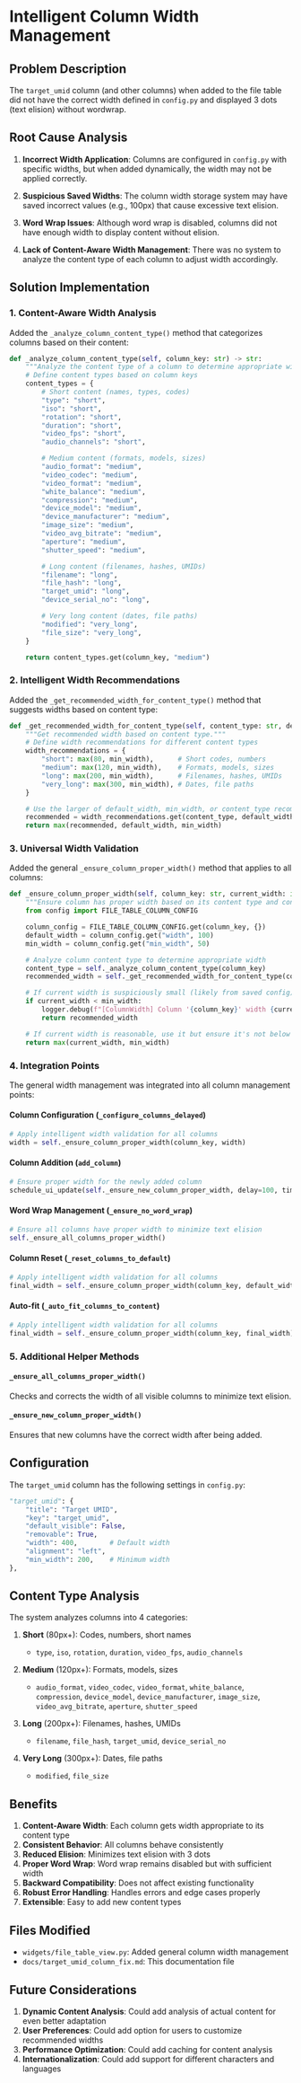 # Intelligent Column Width Management

## Problem Description

The `target_umid` column (and other columns) when added to the file table did not have the correct width defined in `config.py` and displayed 3 dots (text elision) without wordwrap.

## Root Cause Analysis

1. **Incorrect Width Application**: Columns are configured in `config.py` with specific widths, but when added dynamically, the width may not be applied correctly.

2. **Suspicious Saved Widths**: The column width storage system may have saved incorrect values (e.g., 100px) that cause excessive text elision.

3. **Word Wrap Issues**: Although word wrap is disabled, columns did not have enough width to display content without elision.

4. **Lack of Content-Aware Width Management**: There was no system to analyze the content type of each column to adjust width accordingly.

## Solution Implementation

### 1. Content-Aware Width Analysis

Added the `_analyze_column_content_type()` method that categorizes columns based on their content:

```python
def _analyze_column_content_type(self, column_key: str) -> str:
    """Analyze the content type of a column to determine appropriate width."""
    # Define content types based on column keys
    content_types = {
        # Short content (names, types, codes)
        "type": "short",
        "iso": "short",
        "rotation": "short",
        "duration": "short",
        "video_fps": "short",
        "audio_channels": "short",

        # Medium content (formats, models, sizes)
        "audio_format": "medium",
        "video_codec": "medium",
        "video_format": "medium",
        "white_balance": "medium",
        "compression": "medium",
        "device_model": "medium",
        "device_manufacturer": "medium",
        "image_size": "medium",
        "video_avg_bitrate": "medium",
        "aperture": "medium",
        "shutter_speed": "medium",

        # Long content (filenames, hashes, UMIDs)
        "filename": "long",
        "file_hash": "long",
        "target_umid": "long",
        "device_serial_no": "long",

        # Very long content (dates, file paths)
        "modified": "very_long",
        "file_size": "very_long",
    }

    return content_types.get(column_key, "medium")
```

### 2. Intelligent Width Recommendations

Added the `_get_recommended_width_for_content_type()` method that suggests widths based on content type:

```python
def _get_recommended_width_for_content_type(self, content_type: str, default_width: int, min_width: int) -> int:
    """Get recommended width based on content type."""
    # Define width recommendations for different content types
    width_recommendations = {
        "short": max(80, min_width),      # Short codes, numbers
        "medium": max(120, min_width),    # Formats, models, sizes
        "long": max(200, min_width),      # Filenames, hashes, UMIDs
        "very_long": max(300, min_width), # Dates, file paths
    }

    # Use the larger of default_width, min_width, or content_type recommendation
    recommended = width_recommendations.get(content_type, default_width)
    return max(recommended, default_width, min_width)
```

### 3. Universal Width Validation

Added the general `_ensure_column_proper_width()` method that applies to all columns:

```python
def _ensure_column_proper_width(self, column_key: str, current_width: int) -> int:
    """Ensure column has proper width based on its content type and configuration."""
    from config import FILE_TABLE_COLUMN_CONFIG

    column_config = FILE_TABLE_COLUMN_CONFIG.get(column_key, {})
    default_width = column_config.get("width", 100)
    min_width = column_config.get("min_width", 50)

    # Analyze column content type to determine appropriate width
    content_type = self._analyze_column_content_type(column_key)
    recommended_width = self._get_recommended_width_for_content_type(content_type, default_width, min_width)

    # If current width is suspiciously small (likely from saved config), use recommended width
    if current_width < min_width:
        logger.debug(f"[ColumnWidth] Column '{column_key}' width {current_width}px is below minimum {min_width}px, using recommended {recommended_width}px")
        return recommended_width

    # If current width is reasonable, use it but ensure it's not below minimum
    return max(current_width, min_width)
```

### 4. Integration Points

The general width management was integrated into all column management points:

#### Column Configuration (`_configure_columns_delayed`)
```python
# Apply intelligent width validation for all columns
width = self._ensure_column_proper_width(column_key, width)
```

#### Column Addition (`add_column`)
```python
# Ensure proper width for the newly added column
schedule_ui_update(self._ensure_new_column_proper_width, delay=100, timer_id=f"ensure_column_width_{column_key}")
```

#### Word Wrap Management (`_ensure_no_word_wrap`)
```python
# Ensure all columns have proper width to minimize text elision
self._ensure_all_columns_proper_width()
```

#### Column Reset (`_reset_columns_to_default`)
```python
# Apply intelligent width validation for all columns
final_width = self._ensure_column_proper_width(column_key, default_width)
```

#### Auto-fit (`_auto_fit_columns_to_content`)
```python
# Apply intelligent width validation for all columns
final_width = self._ensure_column_proper_width(column_key, final_width)
```

### 5. Additional Helper Methods

#### `_ensure_all_columns_proper_width()`
Checks and corrects the width of all visible columns to minimize text elision.

#### `_ensure_new_column_proper_width()`
Ensures that new columns have the correct width after being added.

## Configuration

The `target_umid` column has the following settings in `config.py`:

```python
"target_umid": {
    "title": "Target UMID",
    "key": "target_umid",
    "default_visible": False,
    "removable": True,
    "width": 400,        # Default width
    "alignment": "left",
    "min_width": 200,    # Minimum width
},
```

## Content Type Analysis

The system analyzes columns into 4 categories:

1. **Short** (80px+): Codes, numbers, short names
   - `type`, `iso`, `rotation`, `duration`, `video_fps`, `audio_channels`

2. **Medium** (120px+): Formats, models, sizes
   - `audio_format`, `video_codec`, `video_format`, `white_balance`, `compression`, `device_model`, `device_manufacturer`, `image_size`, `video_avg_bitrate`, `aperture`, `shutter_speed`

3. **Long** (200px+): Filenames, hashes, UMIDs
   - `filename`, `file_hash`, `target_umid`, `device_serial_no`

4. **Very Long** (300px+): Dates, file paths
   - `modified`, `file_size`

## Benefits

1. **Content-Aware Width**: Each column gets width appropriate to its content type
2. **Consistent Behavior**: All columns behave consistently
3. **Reduced Elision**: Minimizes text elision with 3 dots
4. **Proper Word Wrap**: Word wrap remains disabled but with sufficient width
5. **Backward Compatibility**: Does not affect existing functionality
6. **Robust Error Handling**: Handles errors and edge cases properly
7. **Extensible**: Easy to add new content types

## Files Modified

- `widgets/file_table_view.py`: Added general column width management
- `docs/target_umid_column_fix.md`: This documentation file

## Future Considerations

1. **Dynamic Content Analysis**: Could add analysis of actual content for even better adaptation
2. **User Preferences**: Could add option for users to customize recommended widths
3. **Performance Optimization**: Could add caching for content analysis
4. **Internationalization**: Could add support for different characters and languages
